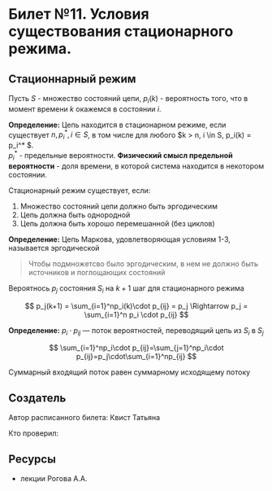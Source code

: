 # Билет №11. Условия существования стационарного режима.
## Стационнарный режим

Пусть $S$ - множество состояний цепи, $p_i(k)$ - вероятность того, что в момент времени $k$ окажемся в состоянии $i$.

**Определение:** Цепь находится в стационарном режиме, если существует 
$n, p_i^* , i \in S$, в том числе для любого $k > n, i \in S, p_i(k) = p_i^* $.   
$p_i^*$ - предельные вероятности. **Физический смысл предельной вероятности** - доля времени, в которой система находится в некотором состоянии.

Стационарный режим существует, если:
1. Множество состояний цепи должно быть эргодическим
2. Цепь должна быть однородной
3. Цепь должна быть хорошо перемешанной (без циклов)

**Определение:** Цепь Маркова, удовлетворяющая условиям 1-3, называется эргодической

> Чтобы подмножетсво было эргодическим, в нем не должно быть источников и поглощающих состояний
> 

Вероятнось $p_j$ состояния $S_i$ на $k+1$ шаг для стационарного режима

$$
p_j(k+1) = \sum_{i=1}^np_i(k)\cdot p_{ij} = p_j \Rightarrow p_j = \sum_{i=1}^n p_i \cdot p_{ij} 
$$

**Определение:** $p_i\cdot p_{ij}$ — поток вероятностей, переводящий цепь из $S_i$ в $S_j$

$$
\sum_{i=1}^np_i\cdot p_{ij}=\sum_{j=1}^np_i\cdot p_{ij}=p_j\cdot\sum_{i=1}^np_{ij}
$$

Суммарный входящий поток равен суммарному исходящему потоку

## Создатель

Автор расписанного билета: Квист Татьяна

Кто проверил:


## Ресурсы
- лекции Рогова А.А.
